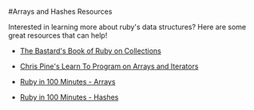 #Arrays and Hashes Resources

Interested in learning more about ruby's data structures? Here are some great resources that can help!

+ [The Bastard's Book of Ruby on Collections](http://ruby.bastardsbook.com/chapters/collections/)

+ [Chris Pine's Learn To Program on Arrays and Iterators](https://pine.fm/LearnToProgram/?Chapter=07)

+ [Ruby in 100 Minutes - Arrays](http://tutorials.jumpstartlab.com/projects/ruby_in_100_minutes.html#7.-arrays)

+ [Ruby in 100 Minutes - Hashes](http://tutorials.jumpstartlab.com/projects/ruby_in_100_minutes.html#8.-hashes)
